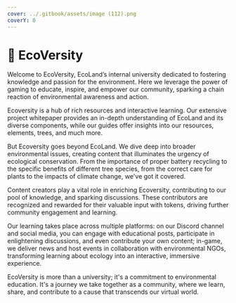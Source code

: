 ```yaml
---
cover: ../.gitbook/assets/image (112).png
coverY: 0
---
```


# 🏫 EcoVersity

Welcome to EcoVersity, EcoLand’s internal university dedicated to fostering knowledge and passion for the environment. Here we leverage the power of gaming to educate, inspire, and empower our community, sparking a chain reaction of environmental awareness and action.

Ecoversity is a hub of rich resources and interactive learning. Our extensive project whitepaper provides an in-depth understanding of EcoLand and its diverse components, while our guides offer insights into our resources, elements, trees, and much more.

But Ecoversity goes beyond EcoLand. We dive deep into broader environmental issues, creating content that illuminates the urgency of ecological conservation. From the importance of proper battery recycling to the specific benefits of different tree species, from the correct care for plants to the impacts of climate change, we've got it covered.

Content creators play a vital role in enriching Ecoversity, contributing to our pool of knowledge, and sparking discussions. These contributors are recognized and rewarded for their valuable input with tokens, driving further community engagement and learning.

Our learning takes place across multiple platforms: on our Discord channel and social media, you can engage with educational posts, participate in enlightening discussions, and even contribute your own content; in-game, we deliver news and host events in collaboration with environmental NGOs, transforming learning about ecology into an interactive, immersive experience.

EcoVersity is more than a university; it's a commitment to environmental education. It's a journey we take together as a community, where we learn, share, and contribute to a cause that transcends our virtual world.
